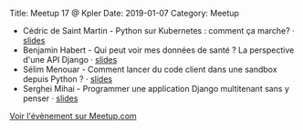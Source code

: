 Title: Meetup 17 @ Kpler
Date: 2019-01-07
Category: Meetup

- Cédric de Saint Martin - Python sur Kubernetes : comment ça marche? · [slides](https://drive.google.com/open?id=1D6NaTPdf1KwFsXMU_DxRTjQ2q1DaV2np)
- Benjamin Habert - Qui peut voir mes données de santé ? La perspective d'une API Django · [slides](https://drive.google.com/open?id=1Oeex105Ep95Xc_VhBpsoVB0XKBP9A8tr)
- Sélim Menouar - Comment lancer du code client dans une sandbox depuis Python ? · [slides](https://drive.google.com/file/d/1B445fRd4_DSRiL6hNCt-TD6FSeXJrhrJ/view)
- Serghei Mihai - Programmer une application Django multitenant sans y penser · [slides](https://drive.google.com/file/d/1U0Cf2IEH5N4y_hterxg5ggRkLewsCe6e/view)

[Voir l'évènement sur Meetup.com](https://www.meetup.com/Paris-py-Python-Django-friends/events/258045421/)

